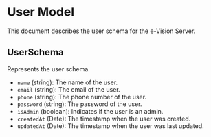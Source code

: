 # User Model

This document describes the user schema for the e-Vision Server.

## UserSchema

Represents the user schema.

- `name` (string): The name of the user.
- `email` (string): The email of the user.
- `phone` (string): The phone number of the user.
- `password` (string): The password of the user.
- `isAdmin` (boolean): Indicates if the user is an admin.
- `createdAt` (Date): The timestamp when the user was created.
- `updatedAt` (Date): The timestamp when the user was last updated.
